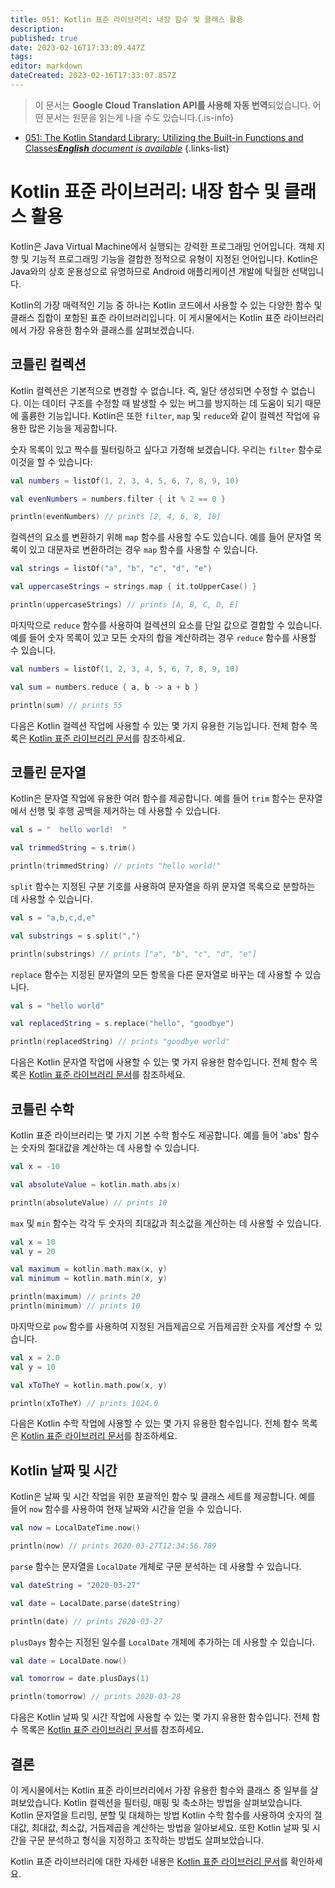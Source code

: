 ```yaml
---
title: 051: Kotlin 표준 라이브러리: 내장 함수 및 클래스 활용
description: 
published: true
date: 2023-02-16T17:33:09.447Z
tags: 
editor: markdown
dateCreated: 2023-02-16T17:33:07.857Z
---
```


> 이 문서는 **Google Cloud Translation API를 사용해 자동 번역**되었습니다.
어떤 문서는 원문을 읽는게 나을 수도 있습니다.{.is-info}



- [051: The Kotlin Standard Library: Utilizing the Built-in Functions and Classes***English** document is available*](/en/Knowledge-base/Kotlin/Learning/051-the-kotlin-standard-library-utilizing-the-built-in-functions-and-classes)
{.links-list}


# Kotlin 표준 라이브러리: 내장 함수 및 클래스 활용

Kotlin은 Java Virtual Machine에서 실행되는 강력한 프로그래밍 언어입니다. 객체 지향 및 기능적 프로그래밍 기능을 결합한 정적으로 유형이 지정된 언어입니다. Kotlin은 Java와의 상호 운용성으로 유명하므로 Android 애플리케이션 개발에 탁월한 선택입니다.

Kotlin의 가장 매력적인 기능 중 하나는 Kotlin 코드에서 사용할 수 있는 다양한 함수 및 클래스 집합이 포함된 표준 라이브러리입니다. 이 게시물에서는 Kotlin 표준 라이브러리에서 가장 유용한 함수와 클래스를 살펴보겠습니다.

## 코틀린 컬렉션

Kotlin 컬렉션은 기본적으로 변경할 수 없습니다. 즉, 일단 생성되면 수정할 수 없습니다. 이는 데이터 구조를 수정할 때 발생할 수 있는 버그를 방지하는 데 도움이 되기 때문에 훌륭한 기능입니다. Kotlin은 또한 `filter`, `map` 및 `reduce`와 같이 컬렉션 작업에 유용한 많은 기능을 제공합니다.

숫자 목록이 있고 짝수를 필터링하고 싶다고 가정해 보겠습니다. 우리는 `filter` 함수로 이것을 할 수 있습니다:

```kotlin
val numbers = listOf(1, 2, 3, 4, 5, 6, 7, 8, 9, 10)

val evenNumbers = numbers.filter { it % 2 == 0 }

println(evenNumbers) // prints [2, 4, 6, 8, 10]
```

컬렉션의 요소를 변환하기 위해 `map` 함수를 사용할 수도 있습니다. 예를 들어 문자열 목록이 있고 대문자로 변환하려는 경우 `map` 함수를 사용할 수 있습니다.

```kotlin
val strings = listOf("a", "b", "c", "d", "e")

val uppercaseStrings = strings.map { it.toUpperCase() }

println(uppercaseStrings) // prints [A, B, C, D, E]
```

마지막으로 `reduce` 함수를 사용하여 컬렉션의 요소를 단일 값으로 결합할 수 있습니다. 예를 들어 숫자 목록이 있고 모든 숫자의 합을 계산하려는 경우 `reduce` 함수를 사용할 수 있습니다.

```kotlin
val numbers = listOf(1, 2, 3, 4, 5, 6, 7, 8, 9, 10)

val sum = numbers.reduce { a, b -> a + b }

println(sum) // prints 55
```

다음은 Kotlin 컬렉션 작업에 사용할 수 있는 몇 가지 유용한 기능입니다. 전체 함수 목록은 [Kotlin 표준 라이브러리 문서](https://kotlinlang.org/api/latest/jvm/stdlib/index.html)를 참조하세요.

## 코틀린 문자열

Kotlin은 문자열 작업에 유용한 여러 함수를 제공합니다. 예를 들어 `trim` 함수는 문자열에서 선행 및 후행 공백을 제거하는 데 사용할 수 있습니다.

```kotlin
val s = "  hello world!  "

val trimmedString = s.trim()

println(trimmedString) // prints "hello world!"
```

`split` 함수는 지정된 구분 기호를 사용하여 문자열을 하위 문자열 목록으로 분할하는 데 사용할 수 있습니다.

```kotlin
val s = "a,b,c,d,e"

val substrings = s.split(",")

println(substrings) // prints ["a", "b", "c", "d", "e"]
```

`replace` 함수는 지정된 문자열의 모든 항목을 다른 문자열로 바꾸는 데 사용할 수 있습니다.

```kotlin
val s = "hello world"

val replacedString = s.replace("hello", "goodbye")

println(replacedString) // prints "goodbye world"
```

다음은 Kotlin 문자열 작업에 사용할 수 있는 몇 가지 유용한 함수입니다. 전체 함수 목록은 [Kotlin 표준 라이브러리 문서](https://kotlinlang.org/api/latest/jvm/stdlib/index.html)를 참조하세요.

## 코틀린 수학

Kotlin 표준 라이브러리는 몇 가지 기본 수학 함수도 제공합니다. 예를 들어 'abs' 함수는 숫자의 절대값을 계산하는 데 사용할 수 있습니다.

```kotlin
val x = -10

val absoluteValue = kotlin.math.abs(x)

println(absoluteValue) // prints 10
```

`max` 및 `min` 함수는 각각 두 숫자의 최대값과 최소값을 계산하는 데 사용할 수 있습니다.

```kotlin
val x = 10
val y = 20

val maximum = kotlin.math.max(x, y)
val minimum = kotlin.math.min(x, y)

println(maximum) // prints 20
println(minimum) // prints 10
```

마지막으로 `pow` 함수를 사용하여 지정된 거듭제곱으로 거듭제곱한 숫자를 계산할 수 있습니다.

```kotlin
val x = 2.0
val y = 10

val xToTheY = kotlin.math.pow(x, y)

println(xToTheY) // prints 1024.0
```

다음은 Kotlin 수학 작업에 사용할 수 있는 몇 가지 유용한 함수입니다. 전체 함수 목록은 [Kotlin 표준 라이브러리 문서](https://kotlinlang.org/api/latest/jvm/stdlib/index.html)를 참조하세요.

## Kotlin 날짜 및 시간

Kotlin은 날짜 및 시간 작업을 위한 포괄적인 함수 및 클래스 세트를 제공합니다. 예를 들어 `now` 함수를 사용하여 현재 날짜와 시간을 얻을 수 있습니다.

```kotlin
val now = LocalDateTime.now()

println(now) // prints 2020-03-27T12:34:56.789
```

`parse` 함수는 문자열을 `LocalDate` 개체로 구문 분석하는 데 사용할 수 있습니다.

```kotlin
val dateString = "2020-03-27"

val date = LocalDate.parse(dateString)

println(date) // prints 2020-03-27
```

`plusDays` 함수는 지정된 일수를 `LocalDate` 개체에 추가하는 데 사용할 수 있습니다.

```kotlin
val date = LocalDate.now()

val tomorrow = date.plusDays(1)

println(tomorrow) // prints 2020-03-28
```

다음은 Kotlin 날짜 및 시간 작업에 사용할 수 있는 몇 가지 유용한 함수입니다. 전체 함수 목록은 [Kotlin 표준 라이브러리 문서](https://kotlinlang.org/api/latest/jvm/stdlib/index.html)를 참조하세요.

## 결론

이 게시물에서는 Kotlin 표준 라이브러리에서 가장 유용한 함수와 클래스 중 일부를 살펴보았습니다. Kotlin 컬렉션을 필터링, 매핑 및 축소하는 방법을 살펴보았습니다. Kotlin 문자열을 트리밍, 분할 및 대체하는 방법 Kotlin 수학 함수를 사용하여 숫자의 절대값, 최대값, 최소값, 거듭제곱을 계산하는 방법을 알아보세요. 또한 Kotlin 날짜 및 시간을 구문 분석하고 형식을 지정하고 조작하는 방법도 살펴보았습니다.

Kotlin 표준 라이브러리에 대한 자세한 내용은 [Kotlin 표준 라이브러리 문서](https://kotlinlang.org/api/latest/jvm/stdlib/index.html)를 확인하세요.